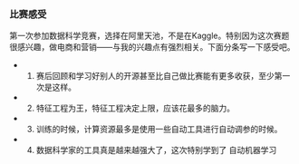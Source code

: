 ### 比赛感受
第一次参加数据科学竞赛，选择在阿里天池，不是在Kaggle。特别因为这次赛题很感兴趣，做电商和营销——与我的兴趣点有强烈相关。下面分条写一下感受吧。
- 1. 赛后回顾和学习好别人的开源甚至比自己做比赛能有更多收获，至少第一次是这样。
- 2. 特征工程为王，特征工程决定上限，应该花最多的脑力。
- 3. 训练的时候，计算资源最多是使用一些自动工具进行自动调参的时候。
- 4. 数据科学家的工具真是越来越强大了，这次特别学到了
  自动机器学习


